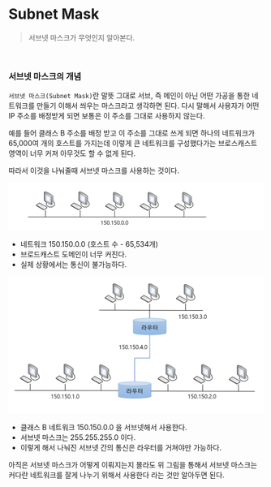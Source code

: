 # Subnet Mask

> 서브넷 마스크가 무엇인지 알아본다.

<br>

### 서브넷 마스크의 개념

`서브넷 마스크(Subnet Mask)`란 말뜻 그대로 서브, 즉 메인이 아닌 어떤 가공을 통한 네트워크를 만들기 이해서 씌우는 마스크라고 생각하면 된다. 다시 말해서 사용자가 어떤 IP 주소를 배정받게 되면 보통은 이 주소를 그대로 사용하지 않는다.

예를 들어 클래스 B 주소를 배정 받고 이 주소를 그대로 쓰게 되면 하나의 네트워크가 65,000여 개의 호스트를 가지는데 이렇게 큰 네트워크를 구성했다가는 브로스캐스트 영역이 너무 커져 아무것도 할 수 없게 된다.

따라서 이것을 나눠줄때 서브넷 마스크를 사용하는 것이다.

![Subnet_Mask1](../img/Network/Subnet_Mask1.PNG)

* 네트워크 150.150.0.0 (호스트 수 - 65,534개)
* 브로드캐스트 도메인이 너무 커진다.
* 실제 상황에서는 통신이 불가능하다.

![Subnet_Mask2](../img/Network/Subnet_Mask2.PNG)

* 클래스 B 네트워크 150.150.0.0 을 서브넷해서 사용한다.
* 서브넷 마스크는 255.255.255.0 이다.
* 이렇게 해서 나눠진 서브넷 간의 통신은 라우터를 거쳐야만 가능하다.

아직은 서브넷 마스크가 어떻게 이뤄지는지 몰라도 위 그림을 통해서 서브넷 마스크는 커다란 네트워크를 잘게 나누기 위해서 사용한다 라는 것만 알아두면 된다.

<br>

